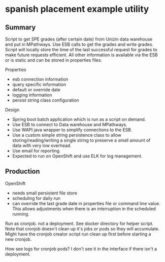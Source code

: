 # spanish placement example utility

## Summary

Script to get SPE grades (after certain date) from Unizin data warehouse and 
put in MPathways.  Use ESB calls to get the grades and write grades.  Script
will locally store the time of the last successful request for grades to make
future requests efficient.  All other information is available via the ESB or 
is static and can be stored in properties files.

Properties
- esb connection information
- query specific information
- default or override date
- logging information
- persist string class configuration 

Design
- Spring boot batch application which is run as a script on demand.
- Use ESB to connect to Data warehouse and MPathways.
- Use WAPI java wrapper to simplify connections to the ESB.
- Use a custom simple string persistence class to allow 
storing/reading/writing a single string to preserve a small amount of data
with very low overhead.
- Use email for reporting.
- Expected to run on OpenShift and use ELK for log management.


## Production

OpenShift
- needs small persistent file store
- scheduling for daily run
- can override the last grade date in properties file or command line value. 
This allows adjustments when there is an interruption in the scheduled
running.

Run as cronjob. not a deployment. See docker directory for helper script.
Note that cronjob doesn't clean up it's jobs or pods so they will
accumulate.  Might have the cronjob creator script run clean up first before starting
a new cronjob.

How see logs for cronjob pods?  I don't see it in the interface if
there isn't a deployment.

